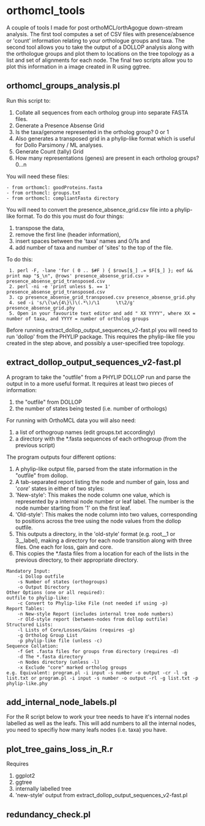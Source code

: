 # orthomcl_tools
A couple of tools I made for post orthoMCL/orthAgogue down-stream analysis. The first tool computes a set of CSV files with presence/absence or 'count' information relating to your orthologue groups and taxa. The second tool allows you to take the output of a DOLLOP analysis along with the orthologue groups and plot them to locations on the tree topology as a list and set of alignments for each node. The final two scripts allow you to plot this information in a image created in R using ggtree.

## orthomcl_groups_analysis.pl

Run this script to:

1. Collate all sequences from each ortholog group into separate FASTA files.
2. Generate a Presence Absense Grid
  1. Is the taxa/genome represented in the ortholog group? 0 or 1
  2. Also generates a transposed grid in a phylip-like format which is useful for Dollo Parsimony / ML analyses.
3. Generate Count (tally) Grid
  1. How many representations (genes) are present in each ortholog groups? 0...n

You will need these files:
```
- from orthomcl: goodProteins.fasta
- from orthomcl: groups.txt
- from orthomcl: compliantFasta directory
```

You will need to convert the presence_absence_grid.csv file into a phylip-like format. To do this you must do four things:
 1. transpose the data,
 2. remove the first line (header information),
 3. insert spaces between the 'taxa' names and 0/1s and
 4. add number of taxa and number of 'sites' to the top of the file.

To do this:
```
 1. perl -F, -lane 'for ( 0 .. $#F ) { $rows[$_] .= $F[$_] }; eof && print map "$_\n", @rows' presence_absense_grid.csv > presence_absense_grid_transposed.csv
 2. perl -ni -e 'print unless $. == 1' presence_absense_grid_transposed.csv
 3. cp presence_absense_grid_transposed.csv presence_absense_grid.phy
 4. sed -i 's/\(\w\{4\}\)\(.*\)/\1      \t\2/g' presence_absense_grid.phy
 5. Open in your favourite text editor and add " XX YYYY", where XX = number of taxa, and YYYY = number of ortholog groups
```
Before running extract_dollop_output_sequences_v2-fast.pl you will need to run 'dollop' from the PHYLIP package. This requires the phylip-like file you created in the step above, and possibly a user-specified tree topology.

## extract_dollop_output_sequences_v2-fast.pl

A program to take the "outfile" from a PHYLIP DOLLOP run and parse the output in to a more useful format. It requires at least two pieces of information:
 1. the "outfile" from DOLLOP
 2. the number of states being tested (i.e. number of orthologs)

For running with OrthoMCL data you will also need:
 1. a list of orthogroup names (edit groups.txt accordingly) 
 2. a directory with the *.fasta sequences of each orthogroup (from the previous script)

The program outputs four different options:

1. A phylip-like output file, parsed from the state information in the "outfile" from dollop.
2. A tab-separated report listing the node and number of gain, loss and '*core*' states in either of two styles:
  1. 'New-style': This makes the node column one value, which is represented by a internal node number or leaf label. The number is the node number starting from '1' on the first leaf.
  2. 'Old-style': This makes the node column into two values, corresponding to positions across the tree using the node values from the dollop outfile.
3. This outputs a directory, in the 'old-style' format (e.g. root__1 or 3__label), making a directory for each node transition along with three files. One each for loss, gain and core.
4. This copies the *.fasta files from a location for each of the lists in the previous directory, to their appropriate directory.

```
Mandatory Input:
	-i Dollop outfile
	-s Number of states (orthogroups)
	-o Output Directory
Other Options (one or all required):
outfile to phylip-like:
	-c Convert to Phylip-like File (not needed if using -p)
Report Tables:
	-n New-style Report (includes internal tree node numbers)
	-r Old-style report (between-nodes from dollop outfile)
Structured Lists:
	-l Lists of Core/Losses/Gains (requires -g)
	-g Ortholog Group List
	-p phylip-like file (unless -c)
Sequence Collation:
	-f Get .fasta files for groups from directory (requires -d)
	-d The *.fasta directory
	-n Nodes directory (unless -l)
	-x Exclude "core" marked ortholog groups
e.g. Equivalent: program.pl -i input -s number -o output -cr -l -g list.txt or program.pl -i input -s number -o output -rl -g list.txt -p phylip-like.phy

```

## add_internal_node_labels.pl

For the R script below to work your tree needs to have it's internal nodes labelled as well as the leafs. This will add numbers to all the internal nodes, you need to specifiy how many leafs nodes (i.e. taxa) you have.

## plot_tree_gains_loss_in_R.r

Requires 
 1. ggplot2
 2. ggtree
 3. internally labelled tree
 4. 'new-style' output from extract_dollop_output_sequences_v2-fast.pl

## redundancy_check.pl

